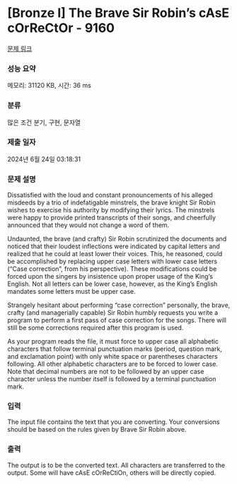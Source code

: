 # [Bronze I] The Brave Sir Robin’s cAsE cOrReCtOr - 9160 

[문제 링크](https://www.acmicpc.net/problem/9160) 

### 성능 요약

메모리: 31120 KB, 시간: 36 ms

### 분류

많은 조건 분기, 구현, 문자열

### 제출 일자

2024년 6월 24일 03:18:31

### 문제 설명

<p>Dissatisfied with the loud and constant pronouncements of his alleged misdeeds by a trio of indefatigable minstrels, the brave knight Sir Robin wishes to exercise his authority by modifying their lyrics. The minstrels were happy to provide printed transcripts of their songs, and cheerfully announced that they would not change a word of them.</p>

<p>Undaunted, the brave (and crafty) Sir Robin scrutinized the documents and noticed that their loudest inflections were indicated by capital letters and realized that he could at least lower their voices. This, he reasoned, could be accomplished by replacing upper case letters with lower case letters (“Case correction”, from his perspective). These modifications could be forced upon the singers by insistence upon proper usage of the King’s English. Not all letters can be lower case, however, as the King’s English mandates some letters must be upper case.</p>

<p>Strangely hesitant about performing “case correction” personally, the brave, crafty (and managerially capable) Sir Robin humbly requests you write a program to perform a first pass of case correction for the songs. There will still be some corrections required after this program is used.</p>

<p>As your program reads the file, it must force to upper case all alphabetic characters that follow terminal punctuation marks (period, question mark, and exclamation point) with only white space or parentheses characters following. All other alphabetic characters are to be forced to lower case. Note that decimal numbers are not to be followed by an upper case character unless the number itself is followed by a terminal punctuation mark.</p>

### 입력 

 <p>The input file contains the text that you are converting. Your conversions should be based on the rules given by Brave Sir Robin above.</p>

### 출력 

 <p>The output is to be the converted text. All characters are transferred to the output. Some will have cAsE cOrReCtiOn, others will be directly copied.</p>

